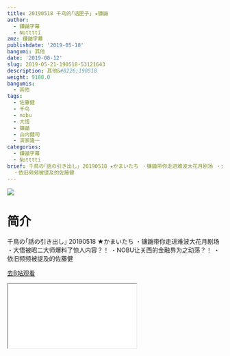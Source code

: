 ```yaml
---
title: 20190518 千鸟的｢话匣子｣ ★镰鼬
author:
  - 鎌鼬字幕
  - Notttti
zmz: 鎌鼬字幕
publishdate: '2019-05-18'
bangumi: 其他
date: '2019-08-12'
slug: 2019-05-21-190518-53121643
description: 其他&#8226;190518
weight: 9188.0
bangumis:
  - 其他
tags:
  - 佐藤健
  - 千鸟
  - nobu
  - 大悟
  - 镰鼬
  - 山内健司
  - 滨家隆一
categories:
  - 鎌鼬字幕
  - Notttti
brief: 千鳥の｢話の引き出し｣ 20190518 ★かまいたち ・镰鼬带你走进难波大花月剧场 ・大悟被昭二大师爆料了惊人内容？！ ・NOBU让关西的金融界为之动荡？！
  ・依旧频频被提及的佐藤健
---
```

![](https://raw.githubusercontent.com/tcgriffith/owaraisite/master/static/tmpimg/34039a5c89d13c46343a2851dab9a05df0f95cc0.jpg.480.jpg)
# 简介  
千鳥の｢話の引き出し｣ 20190518 ★かまいたち
・镰鼬带你走进难波大花月剧场
・大悟被昭二大师爆料了惊人内容？！
・NOBU让关西的金融界为之动荡？！
・依旧频频被提及的佐藤健  

[去B站观看](https://www.bilibili.com/video/av53121643/)
<div class ="resp-container"><iframe class="testiframe" src="//player.bilibili.com/player.html?aid=53121643"", scrolling="no", allowfullscreen="true" > </iframe></div> 
